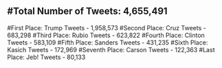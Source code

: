#Total Number of Tweets: 4,655,491 
---
#First Place: Trump Tweets - 1,958,573
#Second Place: Cruz Tweets - 683,298
#Third Place: Rubio Tweets - 623,822
#Fourth Place: Clinton Tweets - 583,109
#Fifth Place: Sanders Tweets - 431,235
#Sixth Place: Kasich Tweets - 172,969
#Seventh Place: Carson Tweets - 122,363
#Last Place: Jeb! Tweets - 80,133
